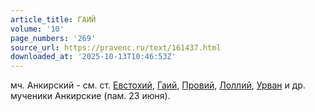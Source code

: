```yaml
---
article_title: ГАИЙ
volume: '10'
page_numbers: '269'
source_url: https://pravenc.ru/text/161437.html
downloaded_at: '2025-10-13T10:46:53Z'
---
```


мч. Анкирский - см. ст. [Евстохий](https://pravenc.ru/text/Евстохий.html), [Гаий](https://pravenc.ru/text/Гаий.html), [Провий](https://pravenc.ru/text/Провий.html), [Лоллий](https://pravenc.ru/text/Лоллий.html), [Урван](https://pravenc.ru/text/Урван.html) и др. мученики Анкирские (пам. 23 июня).
